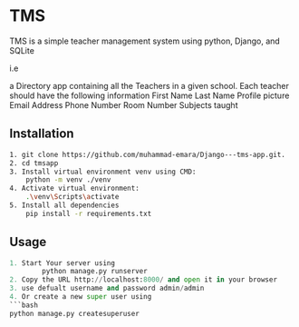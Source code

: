 # TMS

TMS is a simple teacher management system using python, Django, and SQLite

i.e 

a Directory app containing all the Teachers in a given school.
Each teacher should have the following information
First Name
Last Name
Profile picture
Email Address
Phone Number
Room Number
Subjects taught



## Installation

```bash
1. git clone https://github.com/muhammad-emara/Django---tms-app.git.
2. cd tmsapp
3. Install virtual environment venv using CMD: 
	python -m venv ./venv
4. Activate virtual environment:
	.\venv\Scripts\activate
5. Install all dependencies
	pip install -r requirements.txt

```


## Usage

```python
1. Start Your server using 
        python manage.py runserver
2. Copy the URL http://localhost:8000/ and open it in your browser
3. use defualt username and password admin/admin
4. Or create a new super user using
```bash
python manage.py createsuperuser

````
```

